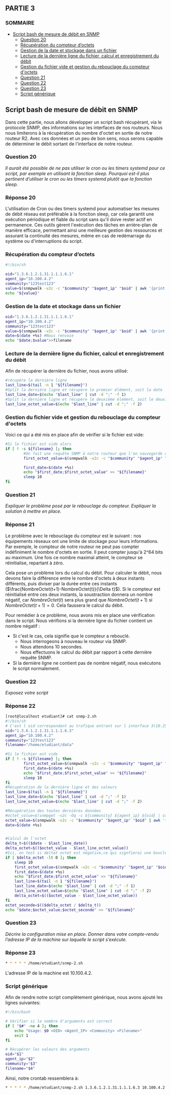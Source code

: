 ## PARTIE 3

### SOMMAIRE
- [Script bash de mesure de débit en SNMP](#Script-bash-de-mesure-de-débit-en-SNMP)
  - [Question 20](#Question-20)
  - [Récupération du compteur d’octets](#Récupération-du-compteur-d'octets)
  - [Gestion de la date et stockage dans un fichier](#Gestion-de-la-date-et-stockage-dans-un-fichier)
  - [Lecture de la dernière ligne du fichier, calcul et enregistrement du débit](#Lecture-de-la-dernière-ligne-du-fichier,-calcul-et-enregistrement-du-débit)
  - [Gestion du fichier vide et gestion du rebouclage du compteur d'octets](#Gestion-du-fichier-vide-et-gestion-du-rebouclage-du-compteur-d'octets)
  - [Question 21](#Question-21)
  - [Question 22](#Question-22)
  - [Question 23](#Question-23)
  - [Script générique](#Script-générique)
  
    
## Script bash de mesure de débit en SNMP

Dans cette partie, nous allons développer un script bash récupérant, via le protocole SNMP, des informations sur les interfaces de nos routeurs. Nous nous limiterons  à la récupération du nombre d'octet en sortie de notre routeur R2. Avec ces données et un peu de bon sens, nous serons capable de déterminer le débit sortant de l'interface de notre routeur. 


### Question 20
_Il aurait été possible de ne pas utiliser le cron ou les timers systemd pour ce script,
par exemple en utilisant la fonction sleep. Pourquoi est-il plus pertinent d’utiliser le cron ou les timers
systemd plutôt que la fonction sleep._

### Réponse 20
L'utilisation de Cron ou des timers systemd pour automatiser les mesures de débit réseau est préférable à la fonction sleep, car cela garantit une exécution périodique et fiable du script sans qu'il doive rester actif en permanence. Ces outils gèrent l'exécution des tâches en arrière-plan de manière efficace, permettant ainsi une meilleure gestion des ressources et assurant la continuité des mesures, même en cas de redémarrage du système ou d'interruptions du script.


### Récupération du compteur d’octets

``` bash
#!/bin/sh

oid="1.3.6.1.2.1.31.1.1.1.6.1"
agent_ip="10.100.4.2"
community="123test123"
value=$(snmpwalk -v2c -c "$community" "$agent_ip" "$oid" | awk '{print $NF}' )
echo "${value}"
```


### Gestion de la date et stockage dans un fichier
``` bash
oid="1.3.6.1.2.1.31.1.1.1.6.1"
agent_ip="10.100.4.2"
community="123test123"
value=$(snmpwalk -v2c -c "$community" "$agent_ip" "$oid" | awk '{print $NF}' )
date=$(date +%s) #Nous renvoie
echo "$date;$value">>filename
```
### Lecture de la dernière ligne du fichier, calcul et enregistrement du débit

Afin de récupérer la dernière du fichier, nous avons utilisé:
``` bash
#récupère la dernière ligne
last_line=$(tail -n 1 "${filename}")
#Split la dernière ligne et récupère le premier élément, soit la date
last_line_date=$(echo "$last_line" | cut -d ";" -f 1)
#Split la dernière ligne et récupère le deuxième élément, soit le deuxième octet
last_line_octet_value=$(echo "$last_line" | cut -d ";" -f 2)
```

### Gestion du fichier vide et gestion du rebouclage du compteur d'octets

Voici ce qui a été mis en place afin de vérifier si le fichier est vide:
```bash
#Si le fichier est vide alors
if [ ! -s ${filename} ]; then
        #On fait une requête SNMP à notre routeur que l'on sauvegarde dans une variable
        first_octet_value=$(snmpwalk -v2c -c "$community" "$agent_ip" "$oid" | awk '{print $NF}' )

        first_date=$(date +%s)
        echo "$first_date;$first_octet_value" >> "${filename}"
        sleep 10
fi
```
### Question 21
_Expliquer le problème posé par le rebouclage du compteur. Expliquer la solution à mettre en place._

### Réponse 21
Le problème avec le rebouclage du compteur est le suivant : nos équipements réseaux ont une limite de stockage pour leurs informations. Par exemple, le compteur de notre routeur ne peut pas compter indéfiniment le nombre d'octets en sortie. Il peut compter jusqu'à 2^64 bits au maximum. Une fois ce nombre maximal atteint, le compteur se réinitialise, repartant à zéro.

Cela pose un problème lors du calcul du débit. Pour calculer le débit, nous devons faire la différence entre le nombre d'octets à deux instants différents, puis diviser par la durée entre ces instants ($\frac{NombreOctet(t+1)-NombreOctet(t)}{\Delta t}$). Si le compteur est réinitialisé entre ces deux instants, la soustraction donnera un nombre négatif, car $NombreOctet(t)$ sera plus grand que $NombreOctet(t+1)$ si $NombreOctet(t+1) = 0$. Cela faussera le calcul du débit.

Pour remédier à ce problème, nous avons mis en place une vérification dans le script. Nous vérifions si la dernière ligne du fichier contient un nombre négatif :
- Si c'est le cas, cela signifie que le compteur a rebouclé.
  - Nous interrogeons à nouveau le routeur via SNMP.
  - Nous attendons 10 secondes.
  - Nous effectuons le calcul du débit par rapport à cette dernière requête SNMP.
- Si la dernière ligne ne contient pas de nombre négatif, nous exécutons le script normalement.


### Question 22

_Exposez votre script_
### Réponse 22
``` bash
[root@localhost etudiant]# cat snmp-2.sh
#!/bin/sh
# C'est l oid correspondant au trafique entrant sur l interface 3(10.250.0.7)
oid="1.3.6.1.2.1.31.1.1.1.6.3"
agent_ip="10.100.4.2"
community="123test123"
filename="/home/etudiant/data"

#Si le fichier est vide
if [ ! -s ${filename} ]; then
        first_octet_value=$(snmpwalk -v2c -c "$community" "$agent_ip" "$oid" | awk '{print $NF}' )
        first_date=$(date +%s)
        echo "$first_date;$first_octet_value" >> "${filename}"
        sleep 10
fi
#Récupération de la dernière ligne et des valeurs
last_line=$(tail -n 1 "${filename}")
last_line_date=$(echo "$last_line" | cut -d ";" -f 1)
last_line_octet_value=$(echo "$last_line" | cut -d ";" -f 2)

#Récupération des toutes dernières données
#octet_value=$(snmpget -v2c -Oq -c ${community} ${agent_ip} ${oid} | cut -d" -f 2)
octet_value=$(snmpwalk -v2c -c "$community" "$agent_ip" "$oid" | awk '{print $NF}' )
date=$(date +%s)


#Calcul de l'octet
delta_t=$(($date - $last_line_date))
delta_octet=$(($octet_value - $last_line_octet_value))
#Ici, on test si deltat octet est négative,ce qui signfierai une boucle
if [ $delta_octet -lt 0 ]; then
    sleep 10
    first_octet_value=$(snmpwalk -v2c -c "$community" "$agent_ip" "$oid" | awk '{print $NF}' )
    first_date=$(date +%s)
    echo "$first_date;$first_octet_value" >> "${filename}"
    last_line=$(tail -n 1 "${filename}")
    last_line_date=$(echo "$last_line" | cut -d ";" -f 1)
    last_line_octet_value=$(echo "$last_line" | cut -d ";" -f 2)
    delta_octet=$(($octet_value - $last_line_octet_value))
fi
octet_seconde=$(($delta_octet / $delta_t))
echo "$date;$octet_value;$octet_seconde" >> "${filename}"
```

### Question 23
_Décrire la configuration mise en place. Donner dans votre compte-rendu l’adresse IP
de la machine sur laquelle le script s’exécute._

### Réponse 23
``` bash
* * * * * /home/etudiant/snmp-2.sh
```
L'adresse IP de la machine est 10.100.4.2.

### Script générique

Afin de rendre notre script complètement générique, nous avons ajouté les lignes suivantes:

```bash
#!/bin/bash

# Vérifier si le nombre d'arguments est correct
if [ "$#" -ne 4 ]; then
    echo "Usage: $0 <OID> <Agent_IP> <Community> <Filename>"
    exit 1
fi

# Récupérer les valeurs des arguments
oid="$1"
agent_ip="$2"
community="$3"
filename="$4"
```

Ainsi, notre crontab ressemblera à:
``` bash
* * * * * /home/etudiant/snmp-2.sh 1.3.6.1.2.1.31.1.1.1.6.3 10.100.4.2 123test123 /home/etudiant/data
``` 


